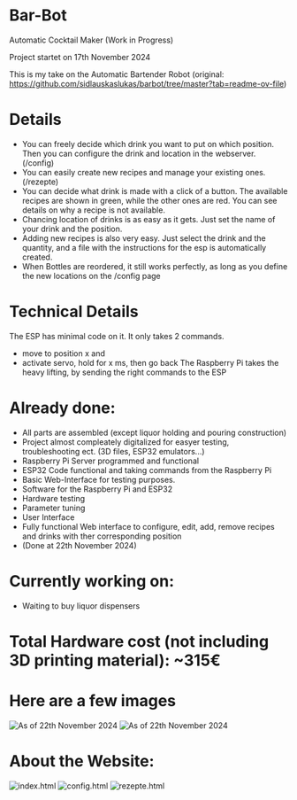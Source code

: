 # Bar-Bot
Automatic Cocktail Maker (Work in Progress)

Project startet on 17th November 2024

This is my take on the Automatic Bartender Robot (original: https://github.com/sidlauskaslukas/barbot/tree/master?tab=readme-ov-file)

# Details
- You can freely decide which drink you want to put on which position. Then you can configure the drink and location in the webserver. (/config)
- You can easily create new recipes and manage your existing ones. (/rezepte)
- You can decide what drink is made with a click of a button. The available recipes are shown in green, while the other ones are red. You can see details on why a recipe is not available.
- Chancing location of drinks is as easy as it gets. Just set the name of your drink and the position.
- Adding new recipes is also very easy. Just select the drink and the quantity, and a file with the instructions for the esp is automatically created.
- When Bottles are reordered, it still works perfectly, as long as you define the new locations on the /config page

# Technical Details
The ESP has minimal code on it. It only takes 2 commands.
- move to position x and
- activate servo, hold for x ms, then go back
The Raspberry Pi takes the heavy lifting, by sending the right commands to the ESP

# Already done:
- All parts are assembled (except liquor holding and pouring construction)
- Project almost compleately digitalized for easyer testing, troubleshooting ect. (3D files, ESP32 emulators...)
- Raspberry Pi Server programmed and functional
- ESP32 Code functional and taking commands from the Raspberry Pi
- Basic Web-Interface for testing purposes.
- Software for the Raspberry Pi and ESP32
- Hardware testing
- Parameter tuning
- User Interface
- Fully functional Web interface to configure, edit, add, remove recipes and drinks with ther corresponding position
- (Done at 22th November 2024)

# Currently working on:
- Waiting to buy liquor dispensers

# Total Hardware cost (not including 3D printing material): ~315€

# Here are a few images
![As of 22th November 2024](https://github.com/leofleischmann/Bar-Bot/blob/aef47b5e8c036a115e24fcea56c180e6691d0192/Progress_report.jpeg?raw=true)
![As of 22th November 2024](https://github.com/leofleischmann/Bar-Bot/blob/aef47b5e8c036a115e24fcea56c180e6691d0192/AutoBarTender_constructed_v1_2024-Nov-18_06-47-27PM-000.png?raw=true)

# About the Website:
![index.html](https://github.com/leofleischmann/Bar-Bot/blob/3d107a8f69a7a1337c4d5f3ebdf53a4c28e42e59/Images/index.png?raw=true)
![config.html](https://github.com/leofleischmann/Bar-Bot/blob/ae1de67198a41afd0f7748fb647b31d3b8999d1d/Images/config_V2.png?raw=true)
![rezepte.html](https://github.com/leofleischmann/Bar-Bot/blob/3d107a8f69a7a1337c4d5f3ebdf53a4c28e42e59/Images/rezepte.png?raw=true)
